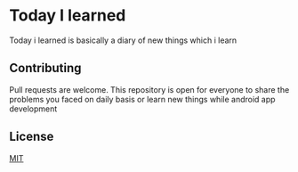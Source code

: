 # Today I learned

Today i learned is basically a diary of new things which i learn



## Contributing
Pull requests are welcome. This repository is open for everyone to share the problems you faced on daily basis or learn new things while android app development


## License
[MIT](https://choosealicense.com/licenses/mit/)

